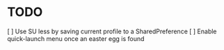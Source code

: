TODO
====
[ ] Use SU less by saving current profile to a SharedPreference
[ ] Enable quick-launch menu once an easter egg is found
